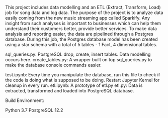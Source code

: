 This project includes data modelling and an ETL (Extract, Transform, Load) job for song data and log data. The purpose of the project
is to analyze data easily coming from the new music streaming app called Sparkify. Any insight from such analyses is important to businesses
which can help them understand their customers better, provide better services. To make data analysis and reporting easier, the data are 
pipelined through a Postgres database. During this job, the Postgres database model has been created using a star schema with a total of 
5 tables - 1 Fact, 4 dimensional tables.

sql_queries.py: PostgreSQL drop, create, insert tables. Data modelling occurs here.
create_tables.py: A wrapper built on top sql_queries.py to make the database console commands easier.

test.ipynb: Every time you manipulate the database, run this file to check if the code is doing what is supposed to be doing.
            Restart Jupyter Kernel for cleanup in every run.
etl.ipynb: A prototype of etl.py
etl.py: Data is extracted, transformed and loaded into PostgreSQL database.

Build Environment:

Python 3.7
PostgreSQL 12.2

